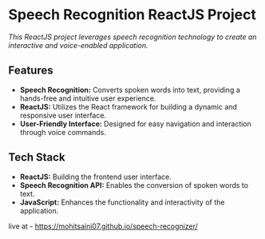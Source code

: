 # Speech Recognition ReactJS Project

*This ReactJS project leverages speech recognition technology to create an interactive and voice-enabled application.*

## Features

- **Speech Recognition:** Converts spoken words into text, providing a hands-free and intuitive user experience.
- **ReactJS:** Utilizes the React framework for building a dynamic and responsive user interface.
- **User-Friendly Interface:** Designed for easy navigation and interaction through voice commands.

## Tech Stack

- **ReactJS:** Building the frontend user interface.
- **Speech Recognition API:** Enables the conversion of spoken words to text.
- **JavaScript:** Enhances the functionality and interactivity of the application.

live at - https://mohitsaini07.github.io/speech-recognizer/

